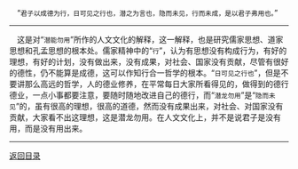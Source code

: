 &emsp;“``君子以成德为行，日可见之行也，潜之为言也，隐而未见，行而未成，是以君子弗用也。``”
___
&emsp;这是对“``潜能勿用``”所作的人文文化的解释，这一解释，也是研究儒家思想、道家思想和孔孟思想的根本处。儒家精神中的“``行``”，认为有思想没有构成行为，有好的理想，有好的计划，没有做出来，没有成果，对社会、国家没有贡献，尽管有很好的德性，仍不能算是成德，这可以作知行合一哲学的根本。“``日可见之行也``”，但是不要讲那么高远的哲学，人的德业修养，在平常每日大家所看得见的，做得到的德行德业，一点小事都要注意，要随时随地改进自己的德行，而“``潜龙勿用``”是“``隐而未见``”的，虽有很高的理想，很高的道德，然而没有成果出来，对社会、对国家没有贡献，大家看不出这理想，这是潜龙勿用。在人文文化上，并不是说君子是没有用，而是没有用出来。
___
[返回目录](../../master/README.md#目录)